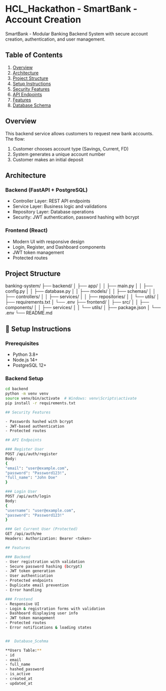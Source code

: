 # HCL_Hackathon - SmartBank - Account Creation
SmartBank - Modular Banking Backend System with secure account creation, authentication, and user management.

## Table of Contents
1. [Overview](#overview)
2. [Architecture](#architecture)
3. [Project Structure](#project-structure)
4. [Setup Instructions](#setup-instructions)
5. [Security Features](#security-features)
6. [API Endpoints](#api-endpoints)
7. [Features](#features)
8. [Database Schema](#database-schema)

## Overview
This backend service allows customers to request new bank accounts.  
The flow:
1. Customer chooses account type (Savings, Current, FD)  
2. System generates a unique account number  
3. Customer makes an initial deposit

## Architecture

### Backend (FastAPI + PostgreSQL)
- Controller Layer: REST API endpoints
- Service Layer: Business logic and validations
- Repository Layer: Database operations
- Security: JWT authentication, password hashing with bcrypt

### Frontend (React)
- Modern UI with responsive design
- Login, Register, and Dashboard components
- JWT token management
- Protected routes

## Project Structure

banking-system/
├── backend/
│ ├── app/
│ │ ├── main.py
│ │ ├── config.py
│ │ ├── database.py
│ │ ├── models/
│ │ ├── schemas/
│ │ ├── controllers/
│ │ ├── services/
│ │ ├── repositories/
│ │ └── utils/
│ ├── requirements.txt
│ └── .env
├── frontend/
│ ├── src/
│ │ ├── components/
│ │ ├── services/
│ │ └── utils/
│ ├── package.json
│ └── .env
└── README.md

## 🚀 Setup Instructions

### Prerequisites
- Python 3.8+
- Node.js 14+
- PostgreSQL 12+

### Backend Setup
```bash
cd backend
python -m venv venv
source venv/bin/activate  # Windows: venv\Scripts\activate
pip install -r requirements.txt

## Security Features

- Passwords hashed with bcrypt
- JWT-based authentication
- Protected routes

## API Endpoints

### Register User
POST /api/auth/register
Body:
{
"email": "user@example.com",
"password": "Password123!",
"full_name": "John Doe"
}

### Login User
POST /api/auth/login
Body:
{
"username": "user@example.com",
"password": "Password123!"
}

### Get Current User (Protected)
GET /api/auth/me
Headers: Authorization: Bearer <token>

## Features

### Backend
- User registration with validation
- Secure password hashing (bcrypt)
- JWT token generation
- User authentication
- Protected endpoints
- Duplicate email prevention
- Error handling

### Frontend
- Responsive UI
- Login & registration forms with validation
- Dashboard displaying user info
- JWT token management
- Protected routes
- Error notifications & loading states


##  Database_Scehma

**Users Table:**
- id
- email
- full_name
- hashed_password
- is_active
- created_at
- updated_at





